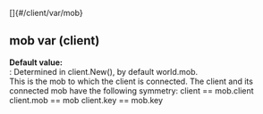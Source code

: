 []{#/client/var/mob}    
## mob var (client)    
**Default value:**    
:   Determined in client.New(), by default world.mob.    
This is the mob to which the client is connected. The client and its    
connected mob have the following symmetry: client == mob.client    
client.mob == mob client.key == mob.key  